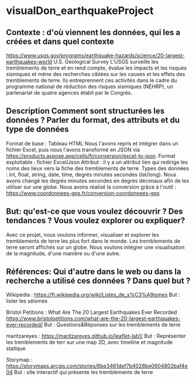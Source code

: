 # visualDon_earthquakeProject

## Contexte : d'où viennent les données, qui les a créées et dans quel contexte
https://www.usgs.gov/programs/earthquake-hazards/science/20-largest-earthquakes-world
U.S. Geological Survey
L'USGS surveille les tremblements de terre et en rend compte, évalue les impacts et les risques sismiques et mène des recherches ciblées sur les causes et les effets des tremblements de terre. Ils entreprennent ces activités dans le cadre du programme national de réduction des risques sismiques (NEHRP), un partenariat de quatre agences établi par le Congrès.

## Description Comment sont structurées les données ? Parler du format, des attributs et du type de données
Format de base : Tableau HTML
Nous l'avons repris et intégrer dans un fichier Excel, puis nous l'avons transformé en JSON via https://products.aspose.app/cells/fr/conversion/excel-to-json.
Format exploitable : fichier Excel/Json
Attribut : il y a un attribut lien qui redirige les noms des lieux vers la fiche des tremblements de terre.
Types des données : int, float, string, date, time, degrés minutes secondes (lat/long).
Nous avons changé les degrés minutes secondes en degrés décimaux afin de les utiliser sur une globe. Nous avons réalisé la conversion grâce à l'outil : https://www.coordonnees-gps.fr/conversion-coordonnees-gps


## But: qu'est-ce que vous voulez découvrir ? Des tendances ? Vous voulez explorer ou expliquer?
Avec ce projet, nous voulons informer, visualiser et explorer les tremblements de terre les plus fort dans le monde. Les tremblements de terre seront affichés sur un globe. Nous voulons intégrer une visualisation de la magnitude, d'une manière ou d'une autre.

## Références: Qui d'autre dans le web ou dans la recherche a utilisé ces données ? Dans quel but ?
Wikipedia : https://fr.wikipedia.org/wiki/Listes_de_s%C3%A9ismes
But : lister les séismes

Bristol Petitions : What Are The 20 Largest Earthquakes Ever Recorded
https://www.bristolpetitions.com/what-are-the-20-largest-earthquakes-ever-recorded/
But : Questions&Réponses sur les tremblements de terre

maritzareyes : https://maritzareyes.github.io/leaflet-lab1/
But : Représenter les tremblements de terr sur une map 2D, avec timeline et magnitude statique

Storymap : https://storymaps.arcgis.com/stories/6be3461def7b4028be0604802baf4e04
But : site interactif qui présente les tremblements de terre


